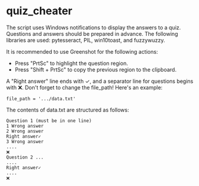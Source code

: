 # quiz_cheater
The script uses Windows notifications to display the answers to a quiz. Questions and answers should be prepared in advance. The following libraries are used: pytesseract, PIL, win10toast, and fuzzywuzzy.

It is recommended to use Greenshot for the following actions: 
- Press "PrtSc" to highlight the question region.
- Press "Shift + PrtSc" to copy the previous region to the clipboard.

A "Right answer" line ends with ✓, and a separator line for questions begins with ❌. Don't forget to change the file_path! 
Here's an example:
```
file_path = '.../data.txt'
```
The contents of data.txt are structured as follows:
```
Question 1 (must be in one line)
1 Wrong answer
2 Wrong answer
Right answer✓
3 Wrong answer
....
❌
Question 2 ...
....
Right answer✓
....
❌
```
